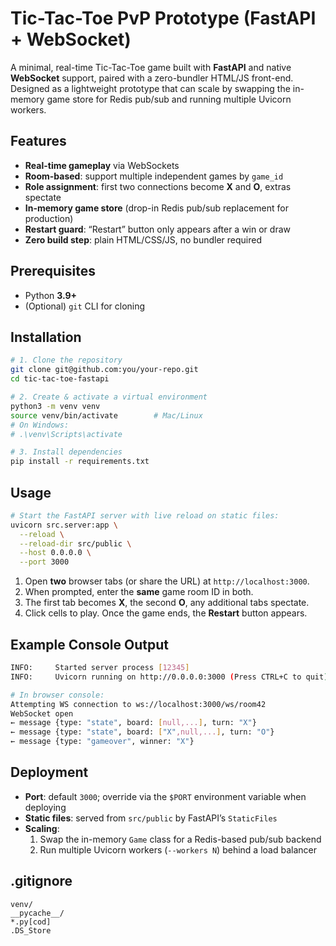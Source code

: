 # Tic-Tac-Toe PvP Prototype (FastAPI + WebSocket)

A minimal, real-time Tic-Tac-Toe game built with **FastAPI** and native **WebSocket** support, paired with a zero-bundler HTML/JS front-end. Designed as a lightweight prototype that can scale by swapping the in-memory game store for Redis pub/sub and running multiple Uvicorn workers.

## Features

- **Real-time gameplay** via WebSockets  
- **Room-based**: support multiple independent games by `game_id`  
- **Role assignment**: first two connections become **X** and **O**, extras spectate  
- **In-memory game store** (drop-in Redis pub/sub replacement for production)  
- **Restart guard**: “Restart” button only appears after a win or draw  
- **Zero build step**: plain HTML/CSS/JS, no bundler required  

## Prerequisites

- Python **3.9+**  
- (Optional) `git` CLI for cloning  

## Installation

```bash
# 1. Clone the repository
git clone git@github.com:you/your-repo.git
cd tic-tac-toe-fastapi

# 2. Create & activate a virtual environment
python3 -m venv venv
source venv/bin/activate        # Mac/Linux
# On Windows:
# .\venv\Scripts\activate

# 3. Install dependencies
pip install -r requirements.txt
```

## Usage

```bash
# Start the FastAPI server with live reload on static files:
uvicorn src.server:app \
  --reload \
  --reload-dir src/public \
  --host 0.0.0.0 \
  --port 3000
```

1. Open **two** browser tabs (or share the URL) at `http://localhost:3000`.  
2. When prompted, enter the **same** game room ID in both.  
3. The first tab becomes **X**, the second **O**, any additional tabs spectate.  
4. Click cells to play. Once the game ends, the **Restart** button appears.  

## Example Console Output

```bash
INFO:     Started server process [12345]
INFO:     Uvicorn running on http://0.0.0.0:3000 (Press CTRL+C to quit)

# In browser console:
Attempting WS connection to ws://localhost:3000/ws/room42
WebSocket open
← message {type: "state", board: [null,...], turn: "X"}
← message {type: "state", board: ["X",null,...], turn: "O"}
← message {type: "gameover", winner: "X"}
```

## Deployment

- **Port**: default `3000`; override via the `$PORT` environment variable when deploying  
- **Static files**: served from `src/public` by FastAPI’s `StaticFiles`  
- **Scaling**:  
  1. Swap the in-memory `Game` class for a Redis-based pub/sub backend  
  2. Run multiple Uvicorn workers (`--workers N`) behind a load balancer  

## .gitignore

```gitignore
venv/
__pycache__/
*.py[cod]
.DS_Store
```

